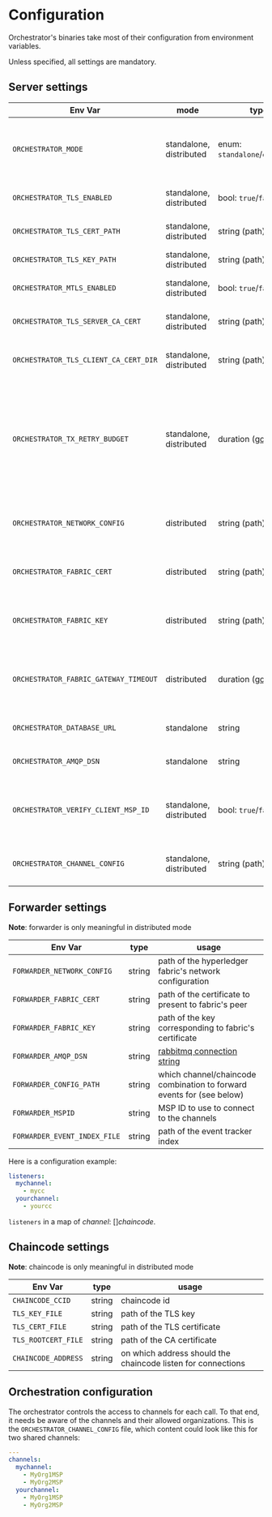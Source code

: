 # Configuration

Orchestrator's binaries take most of their configuration from environment variables.

Unless specified, all settings are mandatory.

## Server settings

| Env Var                               | mode                    | type                                                               | usage                                                                                                                      |
|---------------------------------------|-------------------------|--------------------------------------------------------------------|----------------------------------------------------------------------------------------------------------------------------|
| `ORCHESTRATOR_MODE`                   | standalone, distributed | enum: `standalone`/`chaincode`                                     | specify in which mode to run the orchestrator (defaults to `standalone`)                                                   |
| `ORCHESTRATOR_TLS_ENABLED`            | standalone, distributed | bool: `true`/`false`                                               | whether to add TLS on transport                                                                                            |
| `ORCHESTRATOR_TLS_CERT_PATH`          | standalone, distributed | string (path)                                                      | path of the certificate to use                                                                                             |
| `ORCHESTRATOR_TLS_KEY_PATH`           | standalone, distributed | string (path)                                                      | path of the key to use                                                                                                     |
| `ORCHESTRATOR_MTLS_ENABLED`           | standalone, distributed | bool: `true`/`false`                                               | whether to enable mutual TLS                                                                                               |
| `ORCHESTRATOR_TLS_SERVER_CA_CERT`     | standalone, distributed | string (path)                                                      | path of the CA certificate to use                                                                                          |
| `ORCHESTRATOR_TLS_CLIENT_CA_CERT_DIR` | standalone, distributed | string (path)                                                      | directory containing CA certificates of the client                                                                         |
| `ORCHESTRATOR_TX_RETRY_BUDGET`        | standalone, distributed | duration ([go format](https://golang.org/pkg/time/#ParseDuration)) | duration during which the transaction can be retried in case of unserializable read/write dependencies (defaults to 500ms) |
| `ORCHESTRATOR_NETWORK_CONFIG`         | distributed             | string (path)                                                      | path of the hyperledger fabric's network configuration                                                                     |
| `ORCHESTRATOR_FABRIC_CERT`            | distributed             | string (path)                                                      | path of the certificate to present to fabric's peer                                                                        |
| `ORCHESTRATOR_FABRIC_KEY`             | distributed             | string (path)                                                      | path of the key corresponding to fabric's certificate                                                                      |
| `ORCHESTRATOR_FABRIC_GATEWAY_TIMEOUT` | distributed             | duration ([go format](https://golang.org/pkg/time/#ParseDuration)) | Commit timeout for all transaction submissions for the gateway                                                             |
| `ORCHESTRATOR_DATABASE_URL`           | standalone              | string                                                             | [postgresql connection string](http://www.postgresql.cn/docs/13/libpq-connect.html#LIBPQ-CONNSTRING)                       |
| `ORCHESTRATOR_AMQP_DSN`               | standalone              | string                                                             | [rabbitmq connection string](https://www.rabbitmq.com/uri-spec.html)                                                       |
| `ORCHESTRATOR_VERIFY_CLIENT_MSP_ID`   | standalone, distributed | bool: `true`/`false`                                               | whether to check that client certificate matches the MSPID header                                                          |
| `ORCHESTRATOR_CHANNEL_CONFIG`         | standalone, distributed | string (path)                                                      | where to find the [application configuration](#orchestration-configuration)                                                |

## Forwarder settings

**Note**: forwarder is only meaningful in distributed mode

| Env Var                      | type   | usage                                                                 |
|------------------------------|--------|-----------------------------------------------------------------------|
| `FORWARDER_NETWORK_CONFIG`   | string | path of the hyperledger fabric's network configuration                |
| `FORWARDER_FABRIC_CERT`      | string | path of the certificate to present to fabric's peer                   |
| `FORWARDER_FABRIC_KEY`       | string | path of the key corresponding to fabric's certificate                 |
| `FORWARDER_AMQP_DSN`         | string | [rabbitmq connection string](https://www.rabbitmq.com/uri-spec.html)  |
| `FORWARDER_CONFIG_PATH`      | string | which channel/chaincode combination to forward events for (see below) |
| `FORWARDER_MSPID`            | string | MSP ID to use to connect to the channels                              |
| `FORWARDER_EVENT_INDEX_FILE` | string | path of the event tracker index                                       |

Here is a configuration example:
```yaml
listeners:
  mychannel:
    - mycc
  yourchannel:
    - yourcc
```

`listeners` in a map of *channel*: []*chaincode*.

## Chaincode settings

**Note**: chaincode is only meaningful in distributed mode

| Env Var             | type   | usage                                                        |
|---------------------|--------|--------------------------------------------------------------|
| `CHAINCODE_CCID`    | string | chaincode id                                                 |
| `TLS_KEY_FILE`      | string | path of the TLS key                                          |
| `TLS_CERT_FILE`     | string | path of the TLS certificate                                  |
| `TLS_ROOTCERT_FILE` | string | path of the CA certificate                                   |
| `CHAINCODE_ADDRESS` | string | on which address should the chaincode listen for connections |

## Orchestration configuration

The orchestrator controls the access to channels for each call.
To that end, it needs be aware of the channels and their allowed organizations.
This is the `ORCHESTRATOR_CHANNEL_CONFIG` file, which content could look like this for two shared channels:

```yml
---
channels:
  mychannel:
    - MyOrg1MSP
    - MyOrg2MSP
  yourchannel:
    - MyOrg1MSP
    - MyOrg2MSP
```
